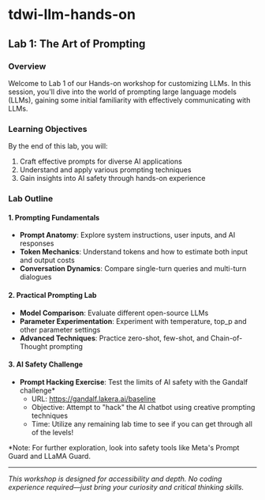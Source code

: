 # tdwi-llm-hands-on

## Lab 1: The Art of Prompting

### Overview

Welcome to Lab 1 of our Hands-on workshop for customizing LLMs. In this session, you'll dive into the world of prompting large language models (LLMs), gaining some initial familiarity with effectively communicating with LLMs.

### Learning Objectives

By the end of this lab, you will:
1. Craft effective prompts for diverse AI applications
2. Understand and apply various prompting techniques
3. Gain insights into AI safety through hands-on experience

### Lab Outline

#### 1. Prompting Fundamentals

- **Prompt Anatomy**: Explore system instructions, user inputs, and AI responses
- **Token Mechanics**: Understand tokens and how to estimate both input and output costs
- **Conversation Dynamics**: Compare single-turn queries and multi-turn dialogues

#### 2. Practical Prompting Lab

- **Model Comparison**: Evaluate different open-source LLMs
- **Parameter Experimentation**: Experiment with temperature, top_p and other parameter settings
- **Advanced Techniques**: Practice zero-shot, few-shot, and Chain-of-Thought prompting

#### 3. AI Safety Challenge

- **Prompt Hacking Exercise**: Test the limits of AI safety with the Gandalf challenge*
  - URL: https://gandalf.lakera.ai/baseline
  - Objective: Attempt to "hack" the AI chatbot using creative prompting techniques
  - Time: Utilize any remaining lab time to see if you can get through all of the levels!

*Note: For further exploration, look into safety tools like Meta's Prompt Guard and LLaMA Guard.

---

*This workshop is designed for accessibility and depth. No coding experience required—just bring your curiosity and critical thinking skills.*
